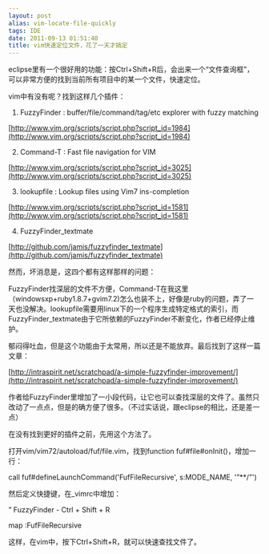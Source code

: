 ```yaml
---
layout: post
alias: vim-locate-file-quickly
tags: IDE
date: 2011-09-13 01:51:40
title: vim快速定位文件，花了一天才搞定
---
```


eclipse里有一个很好用的功能：按Ctrl+Shift+R后，会出来一个“文件查询框”，可以非常方便的找到当前所有项目中的某一个文件，快速定位。

vim中有没有呢？找到这样几个插件：

1. FuzzyFinder : buffer/file/command/tag/etc explorer with fuzzy matching

[http://www.vim.org/scripts/script.php?script_id=1984](http://www.vim.org/scripts/script.php?script_id=1984)

2. Command-T : Fast file navigation for VIM

[http://www.vim.org/scripts/script.php?script_id=3025](http://www.vim.org/scripts/script.php?script_id=3025)

3. lookupfile : Lookup files using Vim7 ins-completion

[http://www.vim.org/scripts/script.php?script_id=1581](http://www.vim.org/scripts/script.php?script_id=1581)

4. FuzzyFinder_textmate

[http://github.com/jamis/fuzzyfinder_textmate](http://github.com/jamis/fuzzyfinder_textmate)

然而，坏消息是，这四个都有这样那样的问题：

<span id="more-102"></span>

FuzzyFinder找深层的文件不方便，Command-T在我这里（windowsxp+ruby1.8.7+gvim7.2)怎么也装不上，好像是ruby的问题，弄了一天也没解决。lookupfile需要用linux下的一个程序生成特定格式的索引，而FuzzyFinder_textmate由于它所依赖的FuzzyFinder不断变化，作者已经停止维护。

郁闷得吐血，但是这个功能由于太常用，所以还是不能放弃。最后找到了这样一篇文章：

[http://intraspirit.net/scratchpad/a-simple-fuzzyfinder-improvement/](http://intraspirit.net/scratchpad/a-simple-fuzzyfinder-improvement/)

作者给FuzzyFinder里增加了一小段代码，让它也可以查找深层的文件了。虽然只改动了一点点，但是的确方便了很多。（不过实话说，跟eclipse的相比，还是差一点）

在没有找到更好的插件之前，先用这个方法了。

打开vim/vim72/autoload/fuf/file.vim，找到function fuf#file#onInit()，增加一行：

call fuf#defineLaunchCommand('FufFileRecursive', s:MODE_NAME, '&#8221;**/&#8221;')

然后定义快捷键，在_vimrc中增加：

&#8221; FuzzyFinder - Ctrl + Shift + R

map <C-S-R> :FufFileRecursive<CR>

这样，在vim中，按下Ctrl+Shift+R，就可以快速查找文件了。
